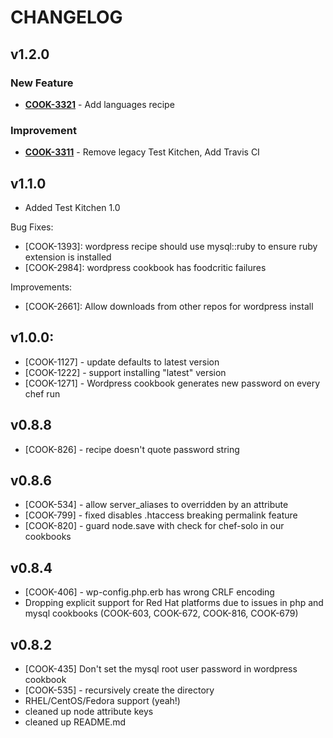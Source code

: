 CHANGELOG
=========

v1.2.0
------
### New Feature
- **[COOK-3321](https://tickets.opscode.com/browse/COOK-3321)** - Add languages recipe

### Improvement
- **[COOK-3311](https://tickets.opscode.com/browse/COOK-3311)** - Remove legacy Test Kitchen, Add Travis CI


v1.1.0
------
- Added Test Kitchen 1.0

Bug Fixes:
- [COOK-1393]: wordpress recipe should use mysql::ruby to ensure ruby extension is installed
- [COOK-2984]: wordpress cookbook has foodcritic failures

Improvements:
- [COOK-2661]: Allow downloads from other repos for wordpress install

v1.0.0:
-------
- [COOK-1127] - update defaults to latest version
- [COOK-1222] - support installing "latest" version
- [COOK-1271] - Wordpress cookbook generates new password on every chef run

v0.8.8
------
- [COOK-826] -  recipe doesn't quote password string

v0.8.6
------
- [COOK-534] - allow server_aliases to overridden by an attribute
- [COOK-799] - fixed disables .htaccess breaking permalink feature
- [COOK-820] - guard node.save with check for chef-solo in our cookbooks

v0.8.4
------
- [COOK-406] - wp-config.php.erb has wrong CRLF encoding
- Dropping explicit support for Red Hat platforms due to issues in php and mysql cookbooks (COOK-603, COOK-672, COOK-816, COOK-679)

v0.8.2
------
- [COOK-435] Don't set the mysql root user password in wordpress cookbook
- [COOK-535] - recursively create the directory
- RHEL/CentOS/Fedora support (yeah!)
- cleaned up node attribute keys
- cleaned up README.md
